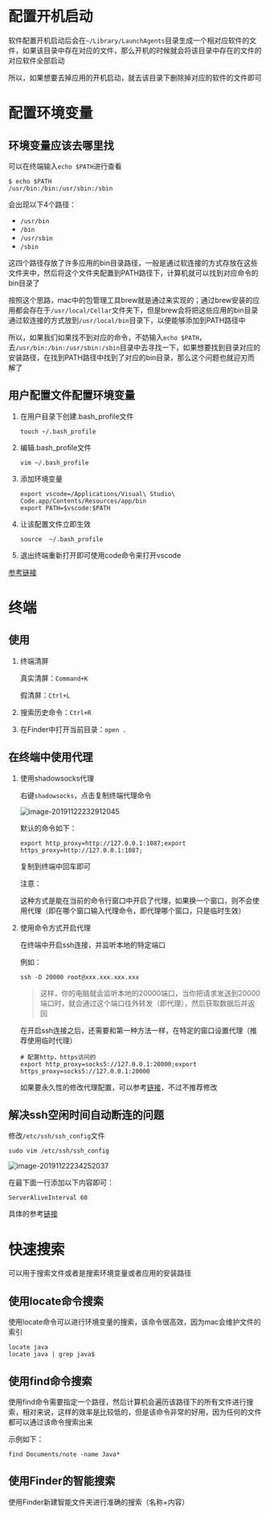 # 配置开机启动

软件配置开机启动后会在`~/Library/LaunchAgents`目录生成一个相对应软件的文件，如果该目录中存在对应的文件，那么开机的时候就会将该目录中存在的文件的对应软件全部启动

所以，如果想要去掉应用的开机启动，就去该目录下删除掉对应的软件的文件即可

# 配置环境变量

## 环境变量应该去哪里找

可以在终端输入`echo $PATH`进行查看

```shel
$ echo $PATH
/usr/bin:/bin:/usr/sbin:/sbin
```

会出现以下4个路径：

- `/usr/bin`
- `/bin`
- `/usr/sbin`
- `/sbin`

这四个路径存放了许多应用的bin目录路径，一般是通过软连接的方式存放在这些文件夹中，然后将这个文件夹配置到PATH路径下，计算机就可以找到对应命令的bin目录了



按照这个思路，mac中的包管理工具brew就是通过来实现的；通过brew安装的应用都会存在于`/usr/local/Cellar`文件夹下，但是brew会将把这些应用的bin目录通过软连接的方式放到`/usr/local/bin`目录下，以便能够添加到PATH路径中



所以，如果我们如果找不到对应的命令，不妨输入`echo $PATH`，去`/usr/bin:/bin:/usr/sbin:/sbin`目录中去寻找一下，如果想要找到目录对应的安装路径，在找到PATH路径中找到了对应的bin目录，那么这个问题也就迎刃而解了

## 用户配置文件配置环境变量

1. 在用户目录下创建.bash_profile文件

   `touch ~/.bash_profile`

2. 编辑.bash_profile文件

   `vim ~/.bash_profile`

3. 添加环境变量

   ```shell
   export vscode=/Applications/Visual\ Studio\ Code.app/Contents/Resources/app/bin
   export PATH=$vscode:$PATH
   ```

4. 让该配置文件立即生效

   `source  ~/.bash_profile`

5. 退出终端重新打开即可使用code命令来打开vscode

[参考链接](https://www.jianshu.com/p/f63611e8e821)

# 终端

## 使用

1. 终端清屏

   真实清屏：`Command+K`

   假清屏：`Ctrl+L`

2. 搜索历史命令：`Ctrl+R`

3. 在Finder中打开当前目录：`open .`

## 在终端中使用代理

1. 使用shadowsocks代理

   右键`shadowsocks`，点击复制终端代理命令

   ![image-20191122232912045](/Users/yingjie.lu/Documents/note/.img/image-20191122232912045.png)

   默认的命令如下：

   ```shell
   export http_proxy=http://127.0.0.1:1087;export https_proxy=http://127.0.0.1:1087;
   ```

   复制到终端中回车即可

   注意：

   这种方式是能在当前的命令行窗口中开启了代理，如果换一个窗口，则不会使用代理（即在哪个窗口输入代理命令，即代理哪个窗口，只是临时生效）

2. 使用命令方式开启代理

   在终端中开启ssh连接，并监听本地的特定端口

   例如：

   ```shell
   ssh -D 20000 root@xxx.xxx.xxx.xxx
   ```

   > 这样，你的电脑就会监听本地的20000端口，当你把请求发送到20000端口时，就会通过这个端口往外转发（即代理），然后获取数据后并返回

   在开启ssh连接之后，还需要和第一种方法一样，在特定的窗口设置代理（推荐使用临时代理）

   ```shell
   # 配置http，https访问的
   export http_proxy=socks5://127.0.0.1:20000;export https_proxy=socks5://127.0.0.1:20000
   ```

   如果要永久性的修改代理配置，可以参考[链接](http://www.imooc.com/article/285912)，不过不推荐修改

## 解决ssh空闲时间自动断连的问题

修改`/etc/ssh/ssh_config`文件

```shell
sudo vim /etc/ssh/ssh_config
```

![image-20191122234252037](/Users/yingjie.lu/Documents/note/.img/image-20191122234252037.png)

在最下面一行添加以下内容即可：

```shell
ServerAliveInterval 60
```

具体的参考[链接](https://blog.csdn.net/SandyLoo/article/details/74979817)

# 快速搜索

可以用于搜索文件或者是搜索环境变量或者应用的安装路径

## 使用locate命令搜索

使用locate命令可以进行环境变量的搜索，该命令很高效，因为mac会维护文件的索引

```shell
locate java
locate java | grep java$
```

## 使用find命令搜索

使用find命令需要指定一个路径，然后计算机会遍历该路径下的所有文件进行搜索，相对来说，这样的效率是比较低的，但是该命令非常的好用，因为任何的文件都可以通过该命令搜索出来

示例如下：

```shell
find Documents/note -name Java*
```

## 使用Finder的智能搜索

使用Finder新建智能文件夹进行准确的搜索（名称+内容）